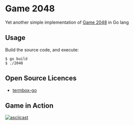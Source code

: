 # Game 2048
Yet another simple implementation of [Game 2048](https://gabrielecirulli.github.io/2048/) in Go lang

## Usage
Build the source code, and execute:

```
$ go build
$ ./2048
```
## Open Source Licences
- [termbox-go](https://github.com/nsf/termbox-go/blob/master/LICENSE)

## Game in Action
[![asciicast](https://asciinema.org/a/85259.png)](https://asciinema.org/a/85259)
